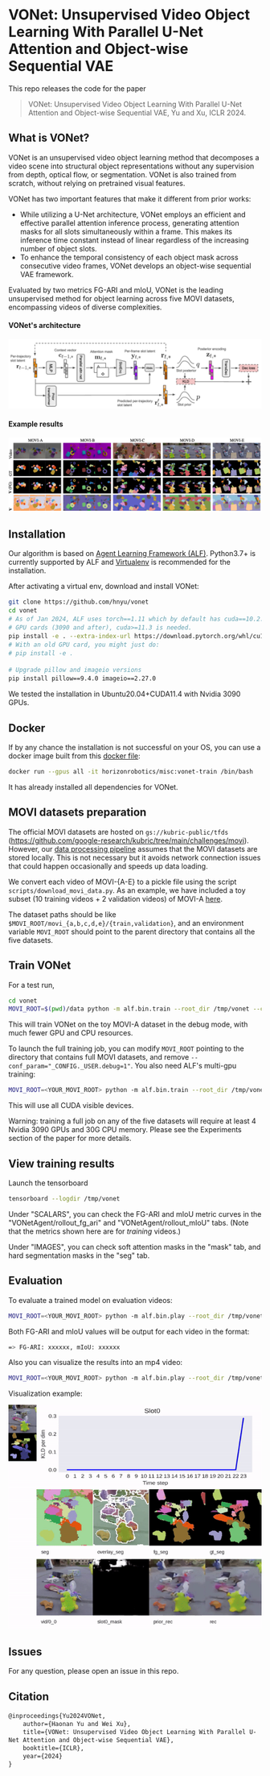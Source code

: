 # VONet: Unsupervised Video Object Learning With Parallel U-Net Attention and Object-wise Sequential VAE

This repo releases the code for the paper

> VONet: Unsupervised Video Object Learning With Parallel U-Net Attention and Object-wise Sequential VAE, Yu and Xu, ICLR 2024.

## What is VONet?

VONet is an unsupervised video object learning method that decomposes a video scene
into structural object representations without any supervision from depth, optical flow,
or segmentation. VONet is also trained from scratch, without relying on pretrained visual
features.

VONet has two important features that make it different from prior works:
- While utilizing a U-Net architecture, VONet employs an efficient and effective parallel attention inference process, generating attention masks for
all slots simultaneously within a frame. This makes its inference time constant instead of linear regardless of
the increasing number of object slots.
- To enhance the temporal consistency of each object mask across consecutive video frames, VONet develops an object-wise sequential VAE framework.

Evaluated by two metrics FG-ARI and mIoU, VONet is the leading unsupervised method for object learning across five MOVI datasets, encompassing videos of diverse complexities.


#### VONet's architecture
![VONet's architecture](images/vonet_architecture.png)

#### Example results
![Results](images/results.png)


## Installation

Our algorithm is based on [Agent Learning Framework (ALF)](https://github.com/HorizonRobotics/alf). Python3.7+ is currently supported by ALF and [Virtualenv](https://virtualenv.pypa.io/en/latest/) is recommended for the installation.

After activating a virtual env, download and install VONet:

```bash
git clone https://github.com/hnyu/vonet
cd vonet
# As of Jan 2024, ALF uses torch==1.11 which by default has cuda==10.2. For recent
# GPU cards (3090 and after), cuda>=11.3 is needed.
pip install -e . --extra-index-url https://download.pytorch.org/whl/cu113
# With an old GPU card, you might just do:
# pip install -e .

# Upgrade pillow and imageio versions
pip install pillow==9.4.0 imageio==2.27.0
```

We tested the installation in Ubuntu20.04+CUDA11.4 with Nvidia 3090 GPUs.

## Docker

If by any chance the installation is not successful on your OS, you can use a
docker image built from this [docker file](docker/Dockerfile):

```bash
docker run --gpus all -it horizonrobotics/misc:vonet-train /bin/bash
```

It has already installed all dependencies for VONet.

## MOVI datasets preparation

The official MOVI datasets are hosted on `gs://kubric-public/tfds` (https://github.com/google-research/kubric/tree/main/challenges/movi). However, our [data processing pipeline](vonet/movi.py) assumes that
the MOVI datasets are stored locally. This is not necessary but it avoids network
connection issues that could happen occasionally and speeds up data loading.

We convert each video of MOVI-{A-E} to a pickle file using the script `scripts/download_movi_data.py`.
As an example, we have included a toy subset (10 training videos + 2 validation videos)
of MOVI-A [here](data/movi_a).

The dataset paths should be like `$MOVI_ROOT/movi_{a,b,c,d,e}/{train,validation}`,
and an environment variable `MOVI_ROOT` should point to the parent directory that
contains all the five datasets.

## Train VONet

For a test run,

```bash
cd vonet
MOVI_ROOT=$(pwd)/data python -m alf.bin.train --root_dir /tmp/vonet --conf vonet/confs/movi_a_exp_conf.py --conf_param="_CONFIG._USER.debug=1"
```

This will train VONet on the toy MOVI-A dataset in the debug mode, with much fewer GPU and CPU resources.

To launch the full training job, you can modify `MOVI_ROOT` pointing to the directory that
contains full MOVI datasets, and remove `--conf_param="_CONFIG._USER.debug=1"`. You also need ALF's multi-gpu training:

```bash
MOVI_ROOT=<YOUR_MOVI_ROOT> python -m alf.bin.train --root_dir /tmp/vonet --conf vonet/confs/movi_a_exp_conf.py --distributed multi-gpu
```

This will use all CUDA visible devices.

Warning: training a full job on any of the five datasets will require at least 4 Nvidia 3090 GPUs and 30G CPU memory. Please
see the Experiments section of the paper for more details.

## View training results

Launch the tensorboard

```bash
tensorboard --logdir /tmp/vonet
```

Under "SCALARS", you can check the FG-ARI and mIoU metric curves in the
"VONetAgent/rollout_fg_ari" and "VONetAgent/rollout_mIoU" tabs. (Note that the
metrics shown here are for *training* videos.)

Under "IMAGES", you can check soft attention masks in the "mask" tab, and
hard segmentation masks in the "seg" tab.

## Evaluation

To evaluate a trained model on evaluation videos:

```bash
MOVI_ROOT=<YOUR_MOVI_ROOT> python -m alf.bin.play --root_dir /tmp/vonet --num_episodes <num_eval_videos> --conf_param="_CONFIG._USER.test=1" --norender
```
Both FG-ARI and mIoU values will be output for each video in the format:

```bash
=> FG-ARI: xxxxxx, mIoU: xxxxxx
```

Also you can visualize the results into an mp4 video:

```bash
MOVI_ROOT=<YOUR_MOVI_ROOT> python -m alf.bin.play --root_dir /tmp/vonet --num_episodes <num_eval_videos> --conf_param="_CONFIG._USER.test=1" --record_file /tmp/eval.mp4 --alg_render
```

Visualization example:

![Visualization example](images/movi_d_6268.gif)

## Issues
For any question, please open an issue in this repo.

## Citation
```
@inproceedings{Yu2024VONet,
    author={Haonan Yu and Wei Xu},
    title={VONet: Unsupervised Video Object Learning With Parallel U-Net Attention and Object-wise Sequential VAE},
    booktitle={ICLR},
    year={2024}
}
```